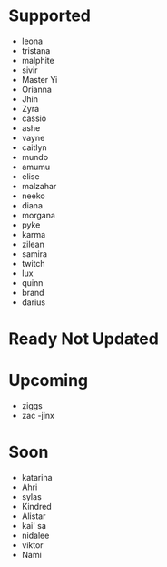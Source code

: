 # Supported
- leona
- tristana
- malphite
- sivir
- Master Yi
- Orianna
- Jhin
- Zyra
- cassio
- ashe
- vayne
- caitlyn
- mundo
- amumu
- elise
- malzahar
- neeko
- diana
- morgana
- pyke
- karma
- zilean
- samira
- twitch
- lux
- quinn
- brand
- darius

# Ready Not Updated

# Upcoming
- ziggs
- zac
-jinx

# Soon
- katarina
- Ahri
- sylas
- Kindred
- Alistar 
- kai' sa
- nidalee
- viktor
- Nami
